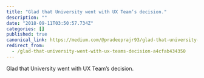 ```yaml
---
title: "Glad that University went with UX Team’s decision."
description: ""
date: "2018-09-11T03:50:57.734Z"
categories: []
published: true
canonical_link: https://medium.com/@pradeeprajr93/glad-that-university-went-with-ux-teams-decision-a4cfab434350
redirect_from:
  - /glad-that-university-went-with-ux-teams-decision-a4cfab434350
---
```


Glad that University went with UX Team’s decision.
